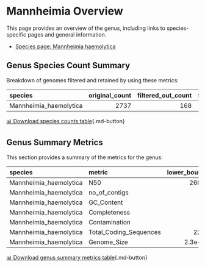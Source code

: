 # Mannheimia Overview
This page provides an overview of the genus, including links to species-specific pages and general information.

- [Species page: Mannheimia haemolytica](Mannheimia_haemolytica/index.md)
## Genus Species Count Summary
Breakdown of genomes filtered and retained by using these metrics:

| species                |   original_count |   filtered_out_count |   final_count |
|:-----------------------|-----------------:|---------------------:|--------------:|
| Mannheimia_haemolytica |             2737 |                  168 |          2569 |


[📊 Download species counts table](species_counts.csv){.md-button}
## Genus Summary Metrics
This section provides a summary of the metrics for the genus:

| species                | metric                 |   lower_bounds |   upper_bounds |
|:-----------------------|:-----------------------|---------------:|---------------:|
| Mannheimia_haemolytica | N50                    |    26000       |      nan       |
| Mannheimia_haemolytica | no_of_contigs          |      nan       |      230       |
| Mannheimia_haemolytica | GC_Content             |       40       |       42       |
| Mannheimia_haemolytica | Completeness           |       88       |      nan       |
| Mannheimia_haemolytica | Contamination          |      nan       |        7       |
| Mannheimia_haemolytica | Total_Coding_Sequences |     2200       |     3000       |
| Mannheimia_haemolytica | Genome_Size            |        2.3e+06 |        2.9e+06 |


[📊 Download genus summary metrics table](genus_summary_metrics.csv){.md-button}
